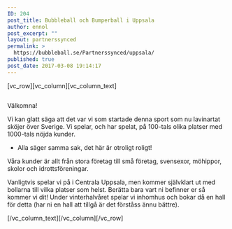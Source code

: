 ```yaml
---
ID: 204
post_title: Bubbleball och Bumperball i Uppsala
author: ennol
post_excerpt: ""
layout: partnerssynced
permalink: >
  https://bubbleball.se/Partnerssynced/uppsala/
published: true
post_date: 2017-03-08 19:14:17
---
```

[vc_row][vc_column][vc_column_text]
<div id="block_container_91047714" class="block_container presentation_image_block">
<div id="block_91047714">
<div class="h24_normal_text">
<div class="h24_image_block_align h24_image_block_align_left "><a class="h24-js-iv" title="" href="http://dst15js82dk7j.cloudfront.net/183390/50909542-LnAMh.jpg"><img id="block_img_91047714" class="presentation_image_block_image" title="" src="http://dst15js82dk7j.cloudfront.net/183390/50909541-NiYXi.jpg" alt="" /></a></div>
</div>
</div>
</div>
<div id="block_container_91111124" class="block_container presentation_image_block">
<div id="block_91111124">
<div class="h24_normal_text">
<div class="h24_image_block_align h24_image_block_align_left "><img id="block_img_91111124" class="presentation_image_block_image" title="" src="http://h24-original.s3.amazonaws.com/183390/18153672-89Ahc.jpg" alt="" /></div>
</div>
</div>
</div>
<div id="block_container_91047713" class="block_container standard_text_block text_block">
<div id="block_91047713">
<div id="block_91047713_text_content" class="text_content">

Välkomna!

Vi kan glatt säga att det var vi som startade denna sport som nu lavinartat sköjer över Sverige. Vi spelar, och har spelat, på 100-tals olika platser med 1000-tals nöjda kunder.
- Alla säger samma sak, det här är otroligt roligt!

Våra kunder är allt från stora företag till små företag, svensexor, möhippor, skolor och idrottsföreningar.

Vanligtvis spelar vi på i Centrala Uppsala, men kommer självklart ut med bollarna till vilka platser som helst. Berätta bara vart ni befinner er så kommer vi dit! Under vinterhalvåret spelar vi inhomhus och bokar då en hall för detta (har ni en hall att tillgå är det förståss ännu bättre).

</div>
</div>
</div>
[/vc_column_text][/vc_column][/vc_row]